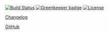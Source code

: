 [![Build Status](https://travis-ci.org/Skyscanner/eslint-config-skyscanner.svg?branch=master)](https://travis-ci.org/Skyscanner/eslint-config-skyscanner)
[![Greenkeeper badge](https://badges.greenkeeper.io/Skyscanner/eslint-config-skyscanner.svg)](https://greenkeeper.io/)
[![License](https://img.shields.io/github/license/Skyscanner/eslint-config-skyscanner.svg)](https://github.com/Skyscanner/eslint-config-skyscanner/blob/master/LICENSE.txt)

[Changelog](https://github.com/Skyscanner/eslint-config-skyscanner/blob/master/CHANGELOG.md)

[GitHub](https://github.com/Skyscanner/eslint-config-skyscanner)
